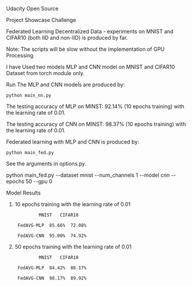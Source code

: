 Udacity Open Source

Project Showcase Challenge

Federated Learning
Decentralized Data - experiments on MNIST and CIFAR10 (both IID and non-IID) is produced by far.

Note: The scripts will be slow without the implementation of GPU Processing

I have Used two models MLP and CNN model on MNIST and CIFAR10 Dataset from torch module only.

Run
The MLP and CNN models are produced by:

    python main_nn.py

The testing accuracy of MLP on MINST: 92.14% (10 epochs training) with the learning rate of 0.01. 

The testing accuracy of CNN on MINST: 98.37% (10 epochs training) with the learning rate of 0.01.

Federated learning with MLP and CNN is produced by:

    python main_fed.py

See the arguments in options.py.

python main_fed.py --dataset mnist --num_channels 1 --model cnn --epochs 50 --gpu 0

Model Results

1) 10 epochs training with the learning rate of 0.01

                MNIST   CIFAR10
                
        FedAVG-MLP	85.66%	72.08%
  
        FedAVG-CNN	95.00%	74.92%
  
2) 50 epochs training with the learning rate of 0.01

                MNIST   CIFAR10
                
        FedAVG-MLP	84.42%	88.17%
  
        FedAVG-CNN	98.17%	89.92%

